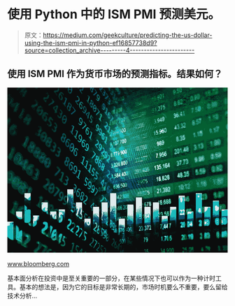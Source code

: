 # 使用 Python 中的 ISM PMI 预测美元。

> 原文：<https://medium.com/geekculture/predicting-the-us-dollar-using-the-ism-pmi-in-python-ef16857738d9?source=collection_archive---------4----------------------->

## 使用 ISM PMI 作为货币市场的预测指标。结果如何？

![](img/bca0f5f8bc3638fe51e1f3694e7f3eb7.png)

www.bloomberg.com

基本面分析在投资中是至关重要的一部分，在某些情况下也可以作为一种计时工具。基本的想法是，因为它的目标是非常长期的，市场时机要么不重要，要么留给技术分析…